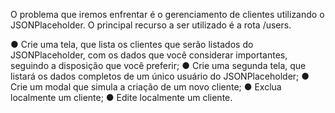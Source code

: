 O problema que iremos enfrentar é o gerenciamento de clientes utilizando o
JSONPlaceholder. O principal recurso a ser utilizado é a rota /users.

● Crie uma tela, que lista os clientes que serão listados do
JSONPlaceholder, com os dados que você considerar importantes,
seguindo a disposição que você preferir;
● Crie uma segunda tela, que listará os dados completos de um único
usuário do JSONPlaceholder;
● Crie um modal que simula a criação de um novo cliente;
● Exclua localmente um cliente;
● Edite localmente um cliente.